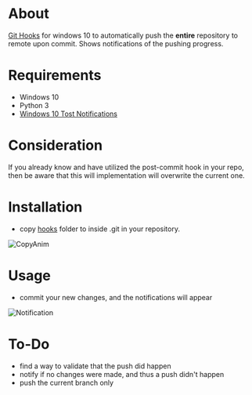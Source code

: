 # About
[Git Hooks](https://git-scm.com/book/en/v2/Customizing-Git-Git-Hooks) for windows 10 to automatically push the **entire** repository to remote upon commit.
Shows notifications of the pushing progress.

# Requirements
* Windows 10
* Python 3
* [Windows 10 Tost Notifications](https://github.com/jithurjacob/Windows-10-Toast-Notifications)

# Consideration
If you already know and have utilized the post-commit hook in your repo, then be aware that this will implementation will overwrite the current one.

# Installation
* copy [hooks](https://github.com/pepeworld/auto-push-with-notifications/tree/master/hooks) folder to inside .git in your repository.

![CopyAnim](https://user-images.githubusercontent.com/56680359/71655339-2aead500-2d2e-11ea-8583-e84796b1e383.gif)

# Usage
* commit your new changes, and the notifications will appear

![Notification](https://user-images.githubusercontent.com/56680359/71655497-ef043f80-2d2e-11ea-8f6a-cb2597418611.gif)

# To-Do
* find a way to validate that the push did happen
* notify if no changes were made, and thus a push didn't happen
* push the current branch only
